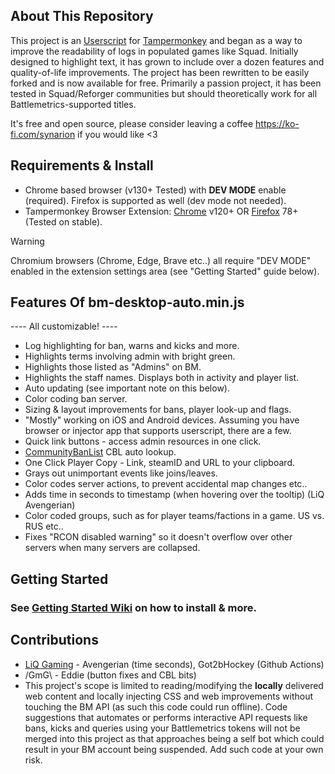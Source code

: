 ## About This Repository
This project is an [Userscript](https://en.wikipedia.org/wiki/Userscript) for [Tampermonkey](https://www.tampermonkey.net/) and began as a way to improve the readability of logs in populated games like Squad. Initially designed to highlight text, it has grown to include over a dozen features and quality-of-life improvements. The project has been rewritten to be easily forked and is now available for free. Primarily a passion project, it has been tested in Squad/Reforger communities but should theoretically work for all Battlemetrics-supported titles.

It's free and open source, please consider leaving a coffee https://ko-fi.com/synarion if you would like <3

## Requirements & Install
- Chrome based browser (v130+ Tested) with **DEV MODE** enable (required).  Firefox is supported as well (dev mode not needed).
- Tampermonkey Browser Extension: [Chrome](https://chromewebstore.google.com/detail/tampermonkey/dhdgffkkebhmkfjojejmpbldmpobfkfo?hl=en&pli=1) v120+ OR [Firefox](https://addons.mozilla.org/en-US/firefox/addon/tampermonkey/) 78+ (Tested on stable). 

> [!WARNING]
> Chromium browsers (Chrome, Edge, Brave etc..) all require "DEV MODE" enabled in the extension settings area (see "Getting Started" guide below).

## Features Of bm-desktop-auto.min.js
---- All customizable! ----
* Log highlighting for ban, warns and kicks and more.
* Highlights terms involving admin with bright green.
* Highlights those listed as "Admins" on BM.
* Highlights the staff names. Displays both in activity and player list.
* Auto updating (see important note on this below). 
* Color coding ban server.
* Sizing & layout improvements for bans, player look-up and flags.
* "Mostly" working on iOS and Android devices. Assuming you have browser or injector app that supports userscript, there are a few.
* Quick link buttons - access admin resources in one click.
* [CommunityBanList](https://communitybanlist.com/) CBL auto lookup.
* One Click Player Copy - Link, steamID and URL to your clipboard.
* Grays out unimportant events like joins/leaves.
* Color codes server actions, to prevent accidental map changes etc..
* Adds time in seconds to timestamp (when hovering over the tooltip) (LiQ Avengerian)
* Color coded groups, such as for player teams/factions in a game. US vs. RUS etc..
* Fixes "RCON disabled warning" so it doesn't overflow over other servers when many servers are collapsed.

## Getting Started 
### See [Getting Started Wiki](https://github.com/Synarious/bm-userscript/wiki ) on how to install & more.

## Contributions
- [LiQ Gaming](https://liqgaming.com/#/) - Avengerian (time seconds), Got2bHockey (Github Actions)
- /GmG\ - Eddie (button fixes and CBL bits)
- This project's scope is limited to reading/modifying the **locally** delivered web content and locally injecting CSS and web improvements without touching the BM API (as such this code could run offline). Code suggestions that automates or performs interactive API requests like bans, kicks and queries using your Battlemetrics tokens will not be merged into this project as that approaches being a self bot which could result in your BM account being suspended. Add such code at your own risk.
